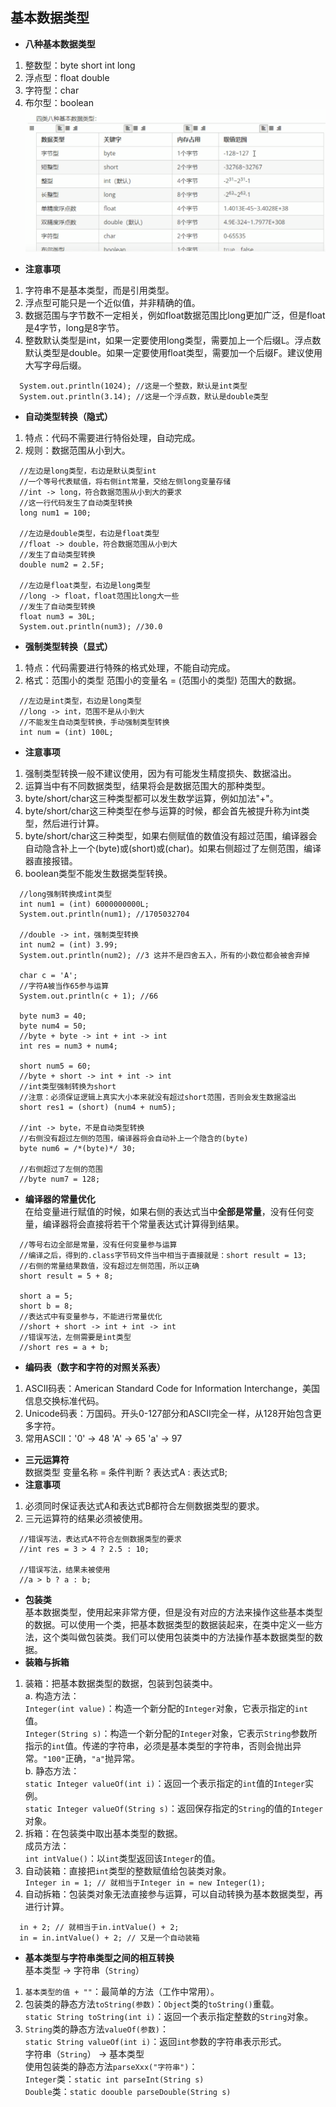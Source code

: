 ## 基本数据类型
- **八种基本数据类型**  
1. 整数型：byte short int long
2. 浮点型：float double
3. 字符型：char
4. 布尔型：boolean
![](./Pics/基本数据类型.png)  
- **注意事项**
1. 字符串不是基本类型，而是引用类型。
2. 浮点型可能只是一个近似值，并非精确的值。
3. 数据范围与字节数不一定相关，例如float数据范围比long更加广泛，但是float是4字节，long是8字节。
4. 整数默认类型是int，如果一定要使用long类型，需要加上一个后缀L。浮点数默认类型是double。如果一定要使用float类型，需要加一个后缀F。建议使用大写字母后缀。
```
  System.out.println(1024); //这是一个整数，默认是int类型
  System.out.println(3.14); //这是一个浮点数，默认是double类型
```
- **自动类型转换（隐式）**
1. 特点：代码不需要进行特俗处理，自动完成。
2. 规则：数据范围从小到大。
```
  //左边是long类型，右边是默认类型int
  //一个等号代表赋值，将右侧int常量，交给左侧long变量存储
  //int -> long，符合数据范围从小到大的要求
  //这一行代码发生了自动类型转换
  long num1 = 100; 
  
  //左边是double类型，右边是float类型
  //float -> double，符合数据范围从小到大
  //发生了自动类型转换
  double num2 = 2.5F;
  
  //左边是float类型，右边是long类型
  //long -> float，float范围比long大一些
  //发生了自动类型转换
  float num3 = 30L;
  System.out.println(num3); //30.0
```
- **强制类型转换（显式）**
1. 特点：代码需要进行特殊的格式处理，不能自动完成。
2. 格式：范围小的类型 范围小的变量名 = (范围小的类型) 范围大的数据。
```
  //左边是int类型，右边是long类型
  //long -> int，范围不是从小到大
  //不能发生自动类型转换，手动强制类型转换
  int num = (int) 100L;
```
- **注意事项**
1. 强制类型转换一般不建议使用，因为有可能发生精度损失、数据溢出。
2. 运算当中有不同数据类型，结果将会是数据范围大的那种类型。
3. byte/short/char这三种类型都可以发生数学运算，例如加法"+"。
4. byte/short/char这三种类型在参与运算的时候，都会首先被提升称为int类型，然后进行计算。
5. byte/short/char这三种类型，如果右侧赋值的数值没有超过范围，编译器会自动隐含补上一个(byte)或(short)或(char)。如果右侧超过了左侧范围，编译器直接报错。
6. boolean类型不能发生数据类型转换。
```
  //long强制转换成int类型
  int num1 = (int) 6000000000L;
  System.out.println(num1); //1705032704
  
  //double -> int，强制类型转换
  int num2 = (int) 3.99;
  System.out.println(num2); //3 这并不是四舍五入，所有的小数位都会被舍弃掉
  
  char c = 'A';
  //字符A被当作65参与运算
  System.out.println(c + 1); //66
  
  byte num3 = 40;
  byte num4 = 50;
  //byte + byte -> int + int -> int
  int res = num3 + num4;
  
  short num5 = 60;
  //byte + short -> int + int -> int
  //int类型强制转换为short
  //注意：必须保证逻辑上真实大小本来就没有超过short范围，否则会发生数据溢出
  short res1 = (short) (num4 + num5);
  
  //int -> byte，不是自动类型转换
  //右侧没有超过左侧的范围，编译器将会自动补上一个隐含的(byte)
  byte num6 = /*(byte)*/ 30;
  
  //右侧超过了左侧的范围
  //byte num7 = 128;
```
- **编译器的常量优化**  
在给变量进行赋值的时候，如果右侧的表达式当中**全部是常量**，没有任何变量，编译器将会直接将若干个常量表达式计算得到结果。
```
  //等号右边全部是常量，没有任何变量参与运算
  //编译之后，得到的.class字节码文件当中相当于直接就是：short result = 13;
  //右侧的常量结果数值，没有超过左侧范围，所以正确
  short result = 5 + 8;
  
  short a = 5;
  short b = 8;
  //表达式中有变量参与，不能进行常量优化
  //short + short -> int + int -> int
  //错误写法，左侧需要是int类型
  //short res = a + b;
```
- **编码表（数字和字符的对照关系表）**
1. ASCII码表：American Standard Code for Information Interchange，美国信息交换标准代码。
2. Unicode码表：万国码。开头0-127部分和ASCII完全一样，从128开始包含更多字符。
3. 常用ASCII：'0' -> 48  'A' -> 65  'a' -> 97 
- **三元运算符**  
数据类型 变量名称 = 条件判断 ? 表达式A : 表达式B;
- **注意事项**
1. 必须同时保证表达式A和表达式B都符合左侧数据类型的要求。
2. 三元运算符的结果必须被使用。
```
  //错误写法，表达式A不符合左侧数据类型的要求
  //int res = 3 > 4 ? 2.5 : 10;
  
  //错误写法，结果未被使用
  //a > b ? a : b;
```
- **包装类**  
基本数据类型，使用起来非常方便，但是没有对应的方法来操作这些基本类型的数据。可以使用一个类，把基本数据类型的数据装起来，在类中定义一些方法，这个类叫做包装类。我们可以使用包装类中的方法操作基本数据类型的数据。
- **装箱与拆箱**
1. 装箱：把基本数据类型的数据，包装到包装类中。  
a. 构造方法：  
`Integer(int value)`：构造一个新分配的`Integer`对象，它表示指定的`int`值。  
`Integer(String s)`：构造一个新分配的`Integer`对象，它表示`String`参数所指示的`int`值。传递的字符串，必须是基本类型的字符串，否则会抛出异常。`"100"`正确，`"a"`抛异常。  
b. 静态方法：  
`static Integer valueOf(int i)`：返回一个表示指定的`int`值的`Integer`实例。  
`static Integer valueOf(String s)`：返回保存指定的`String`的值的`Integer`对象。  
2. 拆箱：在包装类中取出基本类型的数据。  
成员方法：  
`int intValue()`：以`int`类型返回该`Integer`的值。
3. 自动装箱：直接把`int`类型的整数赋值给包装类对象。  
`Integer in = 1; // 就相当于Integer in = new Integer(1);`
4. 自动拆箱：包装类对象无法直接参与运算，可以自动转换为基本数据类型，再进行计算。  
```
  in + 2; // 就相当于in.intValue() + 2;
  in = in.intValue() + 2; // 又是一个自动装箱
```
- **基本类型与字符串类型之间的相互转换**  
基本类型 -> 字符串（`String`）  
1. `基本类型的值 + ""`：最简单的方法（工作中常用）。
2. 包装类的静态方法`toString(参数)`：`Object`类的`toString()`重载。  
`static String toString(int i)`：返回一个表示指定整数的`String`对象。  
3. `String`类的静态方法`valueOf(参数)`：  
`static String valueOf(int i)`：返回`int`参数的字符串表示形式。  
字符串（`String`） -> 基本类型  
使用包装类的静态方法`parseXxx("字符串")`：  
`Integer`类：`static int parseInt(String s)`    
`Double`类：`static doouble parseDouble(String s)`
